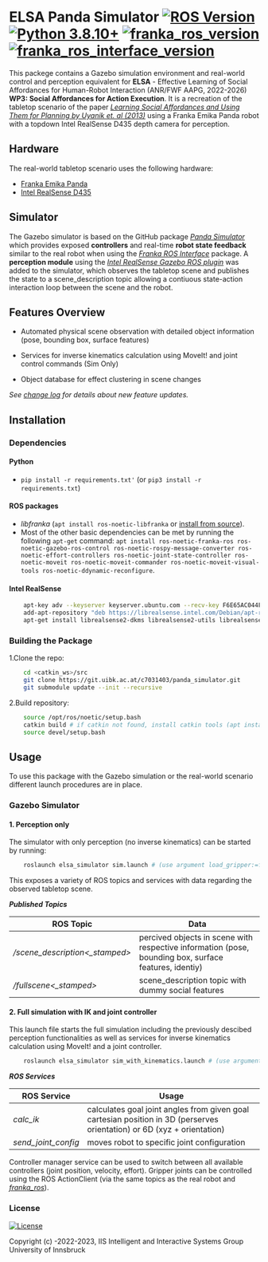 # ELSA Panda Simulator [![ROS Version](https://img.shields.io/badge/ROS-Noetic-brightgreen.svg?logo=ros)](https://ros.org/) [![Python 3.8.10+](https://img.shields.io/badge/python-3.8.10+-blue.svg?logo=python)](https://www.python.org/downloads/release/python-3810/) [![franka_ros_version](https://img.shields.io/badge/franka_ros-v0.7.1-blue.svg)](https://github.com/frankaemika/franka_ros) [![franka_ros_interface_version](https://img.shields.io/badge/franka_ros_interface-v0.7.1-yellow.svg)](https://github.com/justagist/franka_ros_interface)

This packege contains a Gazebo simulation environment and real-world control and perception equivalent for **ELSA** - Effective Learning of Social Affordances for Human-Robot Interaction (ANR/FWF AAPG, 2022-2026) **WP3: Social Affordances for Action Execution**. It is a recreation of the tabletop scenario of the paper [*Learning Social Affordances and Using Them for Planning by Uyanik et. al (2013)*][uyanik-paper] using a Franka Emika Panda robot with a topdown Intel RealSense D435 depth camera for perception.

## Hardware
The real-world tabletop scenario uses the following hardware:
- [Franka Emika Panda][panda-hardware]
- [Intel RealSense D435][intelrs-hardware]


## Simulator
The Gazebo simulator is based on the GitHub package [*Panda Simulator*][pandasim-repo] which provides exposed **controllers** and real-time **robot state feedback** similar to the real robot when using the [*Franka ROS Interface*][fri-repo] package. A **perception module** using the [*Intel RealSense Gazebo ROS plugin*][gazebo_rs-repo] was added to the simulator, which observes the tabletop scene and publishes the state to a scene_description topic allowing a contiuous state-action interaction loop between the scene and the robot.

## Features Overview

- Automated physical scene observation with detailed object information (pose, bounding box, surface features)

- Services for inverse kinematics calculation using MoveIt! and joint control commands (Sim Only)

- Object database for effect clustering in scene changes

*See [change log](https://git.uibk.ac.at/c7031403/panda_simulator/blob/master/changeLog.md) for details about new feature updates.*

## Installation

### Dependencies

#### Python

- `pip install -r requirements.txt'` (or `pip3 install -r requirements.txt`)

#### ROS packages

- *libfranka* (`apt install ros-noetic-libfranka` or [install from source][libfranka-doc]).
- Most of the other basic dependencies can be met by running the following `apt-get` command: `apt install ros-noetic-franka-ros ros-noetic-gazebo-ros-control ros-noetic-rospy-message-converter ros-noetic-effort-controllers ros-noetic-joint-state-controller ros-noetic-moveit ros-noetic-moveit-commander ros-noetic-moveit-visual-tools ros-noetic-ddynamic-reconfigure`.

#### Intel RealSense

```bash
    apt-key adv --keyserver keyserver.ubuntu.com --recv-key F6E65AC044F831AC80A06380C8B3A55A6F3EFCDE || sudo apt-key adv --keyserver hkp://keyserver.ubuntu.com:80 --recv-key F6E65AC044F831AC80A06380C8B3A55A6F3EFCDE
    add-apt-repository "deb https://librealsense.intel.com/Debian/apt-repo $(lsb_release -cs) main" -u
    apt-get install librealsense2-dkms librealsense2-utils librealsense2-dev librealsense2-dbg ros-noetic-realsense2-description 
```

### Building the Package

1.Clone the repo:

```bash
    cd <catkin_ws>/src
    git clone https://git.uibk.ac.at/c7031403/panda_simulator.git
    git submodule update --init --recursive
```

2.Build repository:

```bash
    source /opt/ros/noetic/setup.bash
    catkin build # if catkin not found, install catkin tools (apt install python-catkin-tools)
    source devel/setup.bash
```

## Usage
To use this package with the Gazebo simulation or the real-world scenario different launch procedures are in place.
### Gazebo Simulator

#### **1. Perception only**

The simulator with only perception (no inverse kinematics) can be started by running:

```bash
    roslaunch elsa_simulator sim.launch # (use argument load_gripper:=false for starting without gripper; see other available arguments in launch file)
```

This exposes a variety of ROS topics and services with data regarding the observed tabletop scene.

***Published Topics***

| ROS Topic | Data |
| ------ | ------ |
| */scene_description<_stamped>* | percived objects in scene with respective information (pose, bounding box, surface features, identiy) |
| */fullscene<_stamped>* | scene_description topic with dummy social features |


#### **2. Full simulation with IK and joint controller**
This launch file starts the full simulation including the previously descibed perception functionalities as well as services for inverse kinematics calculation using MoveIt! and a joint controller.

```bash
    roslaunch elsa_simulator sim_with_kinematics.launch # (use argument load_gripper:=false for starting without gripper; see other available arguments in launch file)
```

***ROS Services***

| ROS Service | Usage |
| ------ | ------ |
| *calc_ik* | calculates goal joint angles from given goal cartesian position in 3D (perserves orientation) or 6D (xyz + orientation) |
| *send_joint_config* | moves robot to specific joint configuration |

Controller manager service can be used to switch between all available controllers (joint position, velocity, effort). Gripper joints can be controlled using the ROS ActionClient (via the same topics as the real robot and [*franka_ros*][franka-ros]).

### License

[![License](https://img.shields.io/badge/License-Apache%202.0-blue.svg)](https://opensource.org/licenses/Apache-2.0)

Copyright (c) -2022-2023, IIS Intelligent and Interactive Systems Group University of Innsbruck

   [fri-repo]: <https://github.com/justagist/franka_ros_interface>
   [pd_simulator-repo]: <https://github.com/justagist/franka_panda_description>
   [pandasim-repo]: <https://github.com/justagist/panda_simulator>
   [uyanik-paper]: <https://escholarship.org/content/qt9cj412wg/qt9cj412wg.pdf>
   [pr-repo]: <https://github.com/justagist/panda_robot>
   [libfranka-doc]: <https://frankaemika.github.io/docs/installation_linux.html#building-from-source>
   [franka-ros]: <https://frankaemika.github.io/docs/franka_ros.html>
   [intelrs-hardware]: <https://www.intelrealsense.com/depth-camera-d435/>
   [panda-hardware]: <https://www.franka.de/>
   [gazebo_rs-repo]: <https://github.com/pal-robotics/realsense_gazebo_plugin>
